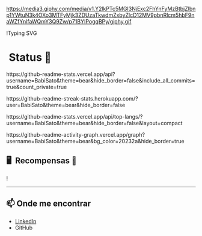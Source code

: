 https://media3.giphy.com/media/v1.Y2lkPTc5MGI3NjExc2FhYnFyMzBtbjZlbnp1YWtuN3k4OXo3MTFyMjk3ZDUzaTkwdmZxbyZlcD12MV9pbnRlcm5hbF9naWZfYnlfaWQmY3Q9Zw/p71BYIPogqBPy/giphy.gif

!Typing SVG

# &nbsp;Status 📘

<p>
  https://github-readme-stats.vercel.app/api?username=BabiSato&theme=bear&hide_border=false&include_all_commits=true&count_private=true
</p>
<p>
  https://github-readme-streak-stats.herokuapp.com/?user=BabiSato&theme=bear&hide_border=false
</p>
<p>
  https://github-readme-stats.vercel.app/api/top-langs/?username=BabiSato&theme=bear&hide_border=false&layout=compact
</p>
<p>
  https://github-readme-activity-graph.vercel.app/graph?username=BabiSato&theme=bear&bg_color=20232a&hide_border=true
</p>

## 🖥 &nbsp;Recompensas 📘

!

---

## 📫 Onde me encontrar

- [LinkedIn](https://www.linkedin.com/in/barbara-nayumi-301433241)
- GitHub
